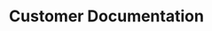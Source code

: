 ---
# You don't need to edit this file, it's empty on purpose.
# Edit theme's home layout instead if you wanna make some changes
# See: https://jekyllrb.com/docs/themes/#overriding-theme-defaults
layout: apis
permalink: /external
heading: Spare Labs External APIs
title: Customer Documentation
apis:
    - name: Spare Labs Pool API
      description: On Demand Pooling API service. Designed to provide on demand transportation to customers and pooling riders together to improve efficiency. 
      link: https://api-docs.io/preview/oi7Sniby8BGFyZqha/?apiKey=DiXoeeYuxDax6ndXJ
---